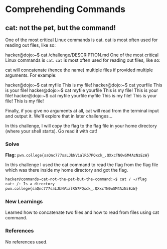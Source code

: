# Comprehending Commands

## cat: not the pet, but the command!
One of the most critical Linux commands is cat. cat is most often used for reading out files, like so:

hacker@dojo:~$ cat /challenge/DESCRIPTION.md
One of the most critical Linux commands is `cat`.
`cat` is most often used for reading out files, like so:

cat will concatenate (hence the name) multiple files if provided multiple arguments. For example:

hacker@dojo:~$ cat myfile
This is my file!
hacker@dojo:~$ cat yourfile
This is your file!
hacker@dojo:~$ cat myfile yourfile
This is my file!
This is your file!
hacker@dojo:~$ cat myfile yourfile myfile
This is my file!
This is your file!
This is my file!

Finally, if you give no arguments at all, cat will read from the terminal input and output it. We'll explore that in later challenges...

In this challenge, I will copy the flag to the flag file in your home directory (where your shell starts). Go read it with cat!

### Solve
**Flag:** `pwn.college{saQnc777saLJbNVialR57PQxck_.QXxcTN0wSM4AzNzEzW}`

In this challenge I used the cat command to read the flag from the flag file which was there inside my home directory and got the flag.

```bash
hacker@commands~cat-not-the-pet-but-the-command:~$ cat / ~/flag
cat: /: Is a directory
pwn.college{saQnc777saLJbNVialR57PQxck_.QXxcTN0wSM4AzNzEzW}
```

### New Learnings
Learned how to concatenate two files and how to read from files using cat command.

### References 
No references used.



